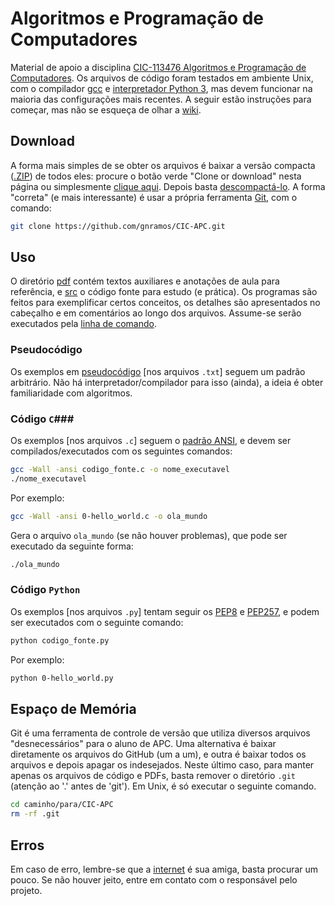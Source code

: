 Algoritmos e Programação de Computadores
========================================

Material de apoio a disciplina [CIC-113476 Algoritmos e Programação de Computadores](http://aprender.ead.unb.br/course/view.php?id=2482). Os arquivos de código foram testados em ambiente Unix, com o compilador [gcc][gcc] e [interpretador Python 3][python], mas devem funcionar na maioria das configurações mais recentes. A seguir estão instruções para começar, mas não se esqueça de olhar a [wiki](https://github.com/gnramos/CIC-APC/wiki).


Download
--------

A forma mais simples de se obter os arquivos é baixar a versão compacta ([.ZIP][zip]) de todos eles: procure o botão verde "Clone or download" nesta página ou simplesmente [clique aqui][download]. Depois basta [descompactá-lo][unzip]. A forma "correta" (e mais interessante) é usar a própria ferramenta [Git][git], com o comando:

```bash
git clone https://github.com/gnramos/CIC-APC.git
```


Uso
---

O diretório [pdf](pdf) contém textos auxiliares e anotações de aula para referência, e [src](src) o código fonte para estudo (e prática). Os programas são feitos para exemplificar certos conceitos, os detalhes são apresentados no cabeçalho e em comentários ao longo dos arquivos. Assume-se serão executados pela [linha de comando][cli].

### Pseudocódigo ###

Os exemplos em [pseudocódigo][pseudo] [nos arquivos ```.txt```] seguem um padrão arbitrário. Não há interpretador/compilador para isso (ainda), a ideia é obter familiaridade com algoritmos.

### Código `C`###

Os exemplos [nos arquivos ```.c```] seguem o [padrão ANSI][ansi], e devem ser compilados/executados com os seguintes comandos:

```bash
gcc -Wall -ansi codigo_fonte.c -o nome_executavel
./nome_executavel
```

Por exemplo:

```bash
gcc -Wall -ansi 0-hello_world.c -o ola_mundo
```

Gera o arquivo ```ola_mundo``` (se não houver problemas), que pode ser executado da seguinte forma:

```bash
./ola_mundo
```

### Código `Python` ###

Os exemplos [nos arquivos ```.py```] tentam seguir os [PEP8][pep8] e [PEP257][pep257], e podem ser executados com o seguinte comando:

```bash
python codigo_fonte.py
```

Por exemplo:

```bash
python 0-hello_world.py
```

Espaço de Memória
-----------------

Git é uma ferramenta de controle de versão que utiliza diversos arquivos "desnecessários" para o aluno de APC. Uma alternativa é baixar diretamente os arquivos do GitHub (um a um), e outra é baixar todos os arquivos e depois apagar os indesejados. Neste último caso, para manter apenas os arquivos de código e PDFs, basta remover o diretório ```.git``` (atenção ao '.' antes de 'git'). Em Unix, é só executar o seguinte comando.

```bash
cd caminho/para/CIC-APC
rm -rf .git
```

Erros
-----

Em caso de erro, lembre-se que a [internet][google] é sua amiga, basta procurar um pouco. Se não houver jeito, entre em contato com o responsável pelo projeto.

[ansi]: https://pt.wikipedia.org/wiki/Biblioteca_padrão_do_C#Padr.C3.A3o_ANSI
[cli]: http://www.ibm.com/developerworks/br/linux/library/l-lpic1-v3-103-1/
[download]: https://github.com/gnramos/CIC-APC/archive/master.zip
[gcc]: http://gcc.gnu.org/
[git]: http://git-scm.com/book/pt-br/v1
[google]: http://www.google.com.br
[pep8]: http://wiki.python.org.br/GuiaDeEstilo
[pep257]: https://www.python.org/dev/peps/pep-0257/
[pseudo]: https://pt.wikipedia.org/wiki/Pseudoc%C3%B3digo
[python]: http://wiki.python.org.br/InicieSe
[unzip]: https://www.google.com.br/search?q=descompactar+arquivo+zip
[zip]: https://pt.wikipedia.org/wiki/ZIP